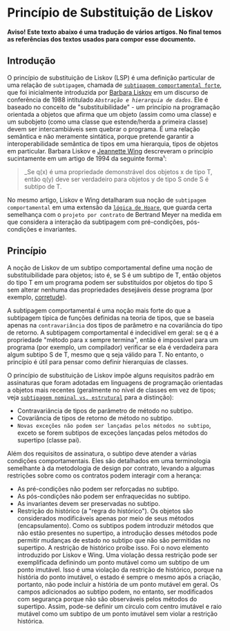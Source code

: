 # Princípio de Substituição de Liskov

**Aviso! Este texto abaixo é uma tradução de vários artigos. No final temos as referências dos textos usados para compor esse documento.**

## Introdução

O princípio de substituição de Liskov (LSP) é uma definição particular de uma relação de `subtipagem`, chamada de [`subtipagem comportamental forte`](https://en.wikipedia.org/wiki/Behavioral_subtyping), que foi inicialmente introduzida por [Barbara Liskov](https://en.wikipedia.org/wiki/Barbara_Liskov) em um discurso de conferência de 1988 intitulado _`Abstração e hierarquia de dados`_. Ele é baseado no conceito de "substituibilidade" - um princípio na programação orientada a objetos que afirma que um objeto (assim como uma classe) e um subobjeto (como uma classe que estende/herda a primeira classe) devem ser intercambiáveis sem quebrar o programa. É uma relação semântica e não meramente sintática, porque pretende garantir a interoperabilidade semântica de tipos em uma hierarquia, tipos de objetos em particular. Barbara Liskov e [Jeannette Wing](https://en.wikipedia.org/wiki/Jeannette_Wing) descreveram o princípio sucintamente em um artigo de 1994 da seguinte forma¹:

> _Se q(x) é uma propriedade demonstrável dos objetos x de tipo T, então q(y) deve ser verdadeiro para objetos y de tipo S onde S é subtipo de T.

No mesmo artigo, Liskov e Wing detalharam sua noção de `subtipagem comportamental` em uma extensão da [`lógica de Hoare`](https://en.wikipedia.org/wiki/Hoare_logic), que guarda certa semelhança com o `projeto por contrato` de Bertrand Meyer na medida em que considera a interação da subtipagem com pré-condições, pós-condições e invariantes.

## Princípio

A noção de Liskov de um subtipo comportamental define uma noção de substituibilidade para objetos; isto é, se S é um subtipo de T, então objetos do tipo T em um programa podem ser substituídos por objetos do tipo S sem alterar nenhuma das propriedades desejáveis ​​desse programa (por exemplo, [corretude](https://en.wikipedia.org/wiki/Correctness_(computer_science))).

A subtipagem comportamental é uma noção mais forte do que a subtipagem típica de funções definidas na teoria de tipos, que se baseia apenas na `contravariância` dos tipos de parâmetro e na covariância do tipo de retorno. A subtipagem comportamental é indecidível em geral: se q é a propriedade "método para x sempre termina", então é impossível para um programa (por exemplo, um compilador) verificar se ela é verdadeira para algum subtipo S de T, mesmo que q seja válido para T. No entanto, o princípio é útil para pensar como definir hierarquias de classes.

O princípio de substituição de Liskov impõe alguns requisitos padrão em assinaturas que foram adotadas em linguagens de programação orientadas a objetos mais recentes (geralmente no nível de classes em vez de tipos; veja [`subtipagem nominal vs. estrutural`](https://en.wikipedia.org/wiki/Subtyping#Subtyping_schemes) para a distinção):

- Contravariância de tipos de parâmetro de método no subtipo.
- Covariância de tipos de retorno de método no subtipo.
- `Novas exceções não podem ser lançadas pelos métodos no subtipo`, exceto se forem subtipos de exceções lançadas pelos métodos do supertipo (classe pai).

Além dos requisitos de assinatura, o subtipo deve atender a várias condições comportamentais. Eles são detalhados em uma terminologia semelhante à da metodologia de design por contrato, levando a algumas restrições sobre como os contratos podem interagir com a herança:

- As pré-condições não podem ser reforçadas no subtipo.
- As pós-condições não podem ser enfraquecidas no subtipo.
- As invariantes ​​devem ser preservadas no subtipo.
- Restrição do histórico (a "regra do histórico"). Os objetos são considerados modificáveis ​​apenas por meio de seus métodos (encapsulamento). Como os subtipos podem introduzir métodos que não estão presentes no supertipo, a introdução desses métodos pode permitir mudanças de estado no subtipo que não são permitidas no supertipo. A restrição de histórico proíbe isso. Foi o novo elemento introduzido por Liskov e Wing. Uma violação dessa restrição pode ser exemplificada definindo um ponto mutável como um subtipo de um ponto imutável. Isso é uma violação da restrição de histórico, porque na história do ponto imutável, o estado é sempre o mesmo após a criação, portanto, não pode incluir a história de um ponto mutável em geral. Os campos adicionados ao subtipo podem, no entanto, ser modificados com segurança porque não são observáveis ​​pelos métodos do supertipo. Assim, pode-se definir um círculo com centro imutável e raio mutável como um subtipo de um ponto imutável sem violar a restrição histórica.